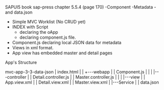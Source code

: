 SAPUI5 book sap-press chapter 5.5.4 (page 170)
-Component
-Metadata 
-and data.json 

- Simple MVC Worklist (No CRUD yet)
- INDEX with Script
  - declaring the oApp
  - declaring component.js file.
- Component.js declaring local JSON data for metadata
- Views in xml format.
- App view has embedded master and detail pages

App's  Structure

mvc-app-3-3-data-json
|   index.html
|   |
+---webapp
|   |   Component.js
|   |
|   |---controller
|   |       Detail.controller.js
|   |       Master.controller.js
|   |
|   |---view
|   |       App.view.xml
|   |       Detail.view.xml
|   |       Master.view.xml
|   |---Service
|   |       data.json

